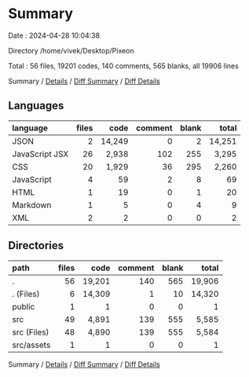 # Summary

Date : 2024-04-28 10:04:38

Directory /home/vivek/Desktop/Pixeon

Total : 56 files,  19201 codes, 140 comments, 565 blanks, all 19906 lines

Summary / [Details](details.md) / [Diff Summary](diff.md) / [Diff Details](diff-details.md)

## Languages
| language | files | code | comment | blank | total |
| :--- | ---: | ---: | ---: | ---: | ---: |
| JSON | 2 | 14,249 | 0 | 2 | 14,251 |
| JavaScript JSX | 26 | 2,938 | 102 | 255 | 3,295 |
| CSS | 20 | 1,929 | 36 | 295 | 2,260 |
| JavaScript | 4 | 59 | 2 | 8 | 69 |
| HTML | 1 | 19 | 0 | 1 | 20 |
| Markdown | 1 | 5 | 0 | 4 | 9 |
| XML | 2 | 2 | 0 | 0 | 2 |

## Directories
| path | files | code | comment | blank | total |
| :--- | ---: | ---: | ---: | ---: | ---: |
| . | 56 | 19,201 | 140 | 565 | 19,906 |
| . (Files) | 6 | 14,309 | 1 | 10 | 14,320 |
| public | 1 | 1 | 0 | 0 | 1 |
| src | 49 | 4,891 | 139 | 555 | 5,585 |
| src (Files) | 48 | 4,890 | 139 | 555 | 5,584 |
| src/assets | 1 | 1 | 0 | 0 | 1 |

Summary / [Details](details.md) / [Diff Summary](diff.md) / [Diff Details](diff-details.md)